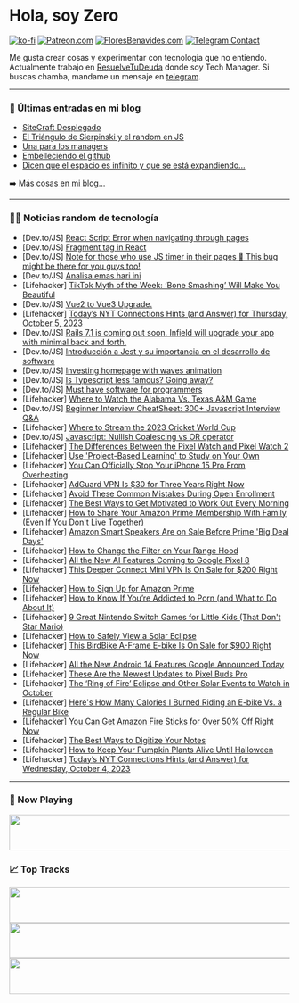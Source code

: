 # Hola, soy Zero

[![ko-fi](https://ko-fi.com/img/githubbutton_sm.svg)](https://ko-fi.com/J3J4N0LUK)
[![Patreon.com](https://img.shields.io/endpoint.svg?url=https%3A%2F%2Fshieldsio-patreon.vercel.app%2Fapi%3Fusername%3Dzerodragon%26type%3Dpatrons&style=for-the-badge)](https://patreon.com/zerodragon)
[![FloresBenavides.com](https://img.shields.io/website?down_message=oops&label=MiBlog&style=for-the-badge&up_message=online&url=https%3A%2F%2Ffloresbenavides.com)](https://floresbenavides.com)
[![Telegram Contact](https://img.shields.io/badge/escr%C3%ADbeme-ZeroDragon-%2326A5E4?style=for-the-badge&logo=telegram)](https://t.me/zerodragon)

Me gusta crear cosas y experimentar con tecnología que no entiendo.
Actualmente trabajo en [ResuelveTuDeuda](http://github.com/resuelve) donde soy Tech Manager.
Si buscas chamba, mandame un mensaje en [telegram](https://t.me/zerodragon).

---

### 📕 Últimas entradas en mi blog
<!-- BLOG-POST-LIST:START -->
- [SiteCraft Desplegado](https://floresbenavides.com/sitecraft-desplegado/)
- [El Triángulo de Sierpinski y el random en JS](https://floresbenavides.com/el-triangulo-de-sierpinski-y-el-random-en-js/)
- [Una para los managers](https://floresbenavides.com/una-para-los-managers/)
- [Embelleciendo el github](https://floresbenavides.com/embelleciendo-el-github/)
- [Dicen que el espacio es infinito y que se está expandiendo…](https://floresbenavides.com/dicen-que-el-espacio-es-infinito-y-que-se-esta-expandiendo/)
<!-- BLOG-POST-LIST:END -->

➡️ [Más cosas en mi blog...](https://floresbenavides.com)

---

### 👨‍💻 Noticias random de tecnología
<!-- TECH-POSTS:START -->
- [Dev.to/JS] [React Script Error when navigating through pages](https://dev.to/shivendra8004/react-script-error-when-navigating-through-pages-3d06)
- [Dev.to/JS] [Fragment tag in React](https://dev.to/shivraj07/fragment-tag-in-react-pgn)
- [Dev.to/JS] [Note for those who use JS timer in their pages 📢 This bug might be there for you guys too!](https://dev.to/gpingfeng/note-for-those-who-use-js-timer-in-their-pages-this-bug-might-be-there-for-you-guys-too-8hp)
- [Dev.to/JS] [Analisa emas hari ini](https://dev.to/aseplawyers/analisa-emas-hari-ini-f92)
- [Lifehacker] [TikTok Myth of the Week: ‘Bone Smashing’ Will Make You Beautiful](https://lifehacker.com/tiktok-myth-of-the-week-bone-smashing-will-make-you-1850897318)
- [Dev.to/JS] [Vue2 to Vue3 Upgrade.](https://dev.to/aditianand8/vue2-to-vue3-upgrade-epa)
- [Lifehacker] [Today’s NYT Connections Hints &lpar;and Answer&rpar; for Thursday, October 5, 2023](https://lifehacker.com/nyt-connections-answer-today-october-5-2023-1850898977)
- [Dev.to/JS] [Rails 7.1 is coming out soon. Infield will upgrade your app with minimal back and forth.](https://dev.to/allieoopz/rails-71-is-coming-out-soon-infield-will-upgrade-your-app-with-minimal-back-and-forth-2fkf)
- [Dev.to/JS] [Introducción a Jest y su importancia en el desarrollo de software](https://dev.to/davichobits/introduccion-a-jest-y-su-importancia-en-el-desarrollo-de-software-4h7l)
- [Dev.to/JS] [Investing homepage with waves animation](https://dev.to/friendlyuser/investing-homepage-with-waves-animation-2eh2)
- [Dev.to/JS] [Is Typescript less famous? Going away?](https://dev.to/justcode_27/is-typescript-less-famous-going-away-3pio)
- [Dev.to/JS] [Must have software for programmers](https://dev.to/codewithshahan/must-have-software-for-programmers-48b7)
- [Lifehacker] [Where to Watch the Alabama Vs. Texas A&amp;M Game](https://lifehacker.com/where-to-watch-the-alabama-vs-texas-a-m-game-1850901048)
- [Dev.to/JS] [Beginner Interview CheatSheet: 300+ Javascript Interview Q&amp;A](https://dev.to/getreactdev/beginner-interview-cheatsheet-300-javascript-interview-qa-1m3h)
- [Lifehacker] [Where to Stream the 2023 Cricket World Cup](https://lifehacker.com/where-to-stream-the-2023-cricket-world-cup-1850900552)
- [Dev.to/JS] [Javascript: Nullish Coalescing vs OR operator](https://dev.to/djzenma/javascript-nullish-coalescing-vs-or-operator-2297)
- [Lifehacker] [The Differences Between the Pixel Watch and Pixel Watch 2](https://lifehacker.com/the-differences-between-the-pixel-watch-and-pixel-watch-1850900243)
- [Lifehacker] [Use &#39;Project-Based Learning&#39; to Study on Your Own](https://lifehacker.com/use-project-based-learning-to-study-on-your-own-1850899403)
- [Lifehacker] [You Can Officially Stop Your iPhone 15 Pro From Overheating](https://lifehacker.com/you-can-stop-your-iphone-15-pro-from-overheating-1850891798)
- [Lifehacker] [AdGuard VPN Is $30 for Three Years Right Now](https://lifehacker.com/adguard-vpn-is-30-for-three-years-right-now-1850888705)
- [Lifehacker] [Avoid These Common Mistakes During Open Enrollment](https://lifehacker.com/avoid-these-common-mistakes-during-open-enrollment-1850899618)
- [Lifehacker] [The Best Ways to Get Motivated to Work Out Every Morning](https://lifehacker.com/how-to-motivate-yourself-to-exercise-every-morning-1827028412)
- [Lifehacker] [How to Share Your Amazon Prime Membership With Family &lpar;Even If You Don&#39;t Live Together&rpar;](https://lifehacker.com/how-to-share-your-amazon-prime-membership-with-family-1850619029)
- [Lifehacker] [Amazon Smart Speakers Are on Sale Before Prime &#39;Big Deal Days&#39;](https://lifehacker.com/early-amazon-prime-day-deals-echo-speakers-1850899982)
- [Lifehacker] [How to Change the Filter on Your Range Hood](https://lifehacker.com/how-to-change-the-filter-on-your-range-hood-1850897978)
- [Lifehacker] [All the New AI Features Coming to Google Pixel 8](https://lifehacker.com/all-the-new-ai-features-coming-to-google-pixel-8-1850899112)
- [Lifehacker] [This Deeper Connect Mini VPN Is On Sale for $200 Right Now](https://lifehacker.com/this-deeper-connect-mini-vpn-is-on-sale-for-200-right-1850888671)
- [Lifehacker] [How to Sign Up for Amazon Prime](https://lifehacker.com/how-to-sign-up-for-amazon-prime-1850613497)
- [Lifehacker] [How to Know If You’re Addicted to Porn &lpar;and What to Do About It&rpar;](https://lifehacker.com/how-to-deal-with-a-porn-addiction-1850899123)
- [Lifehacker] [9 Great Nintendo Switch Games for Little Kids &lpar;That Don&#39;t Star Mario&rpar;](https://lifehacker.com/best-nintendo-switch-games-little-kids-1850897137)
- [Lifehacker] [How to Safely View a Solar Eclipse](https://lifehacker.com/how-to-safely-view-a-solar-eclipse-1847016020)
- [Lifehacker] [This BirdBike A-Frame E-bike Is On Sale for $900 Right Now](https://lifehacker.com/this-birdbike-a-frame-e-bike-is-on-sale-for-900-right-1850892312)
- [Lifehacker] [All the New Android 14 Features Google Announced Today](https://lifehacker.com/best-new-features-android-14-1850897684)
- [Lifehacker] [These Are the Newest Updates to Pixel Buds Pro](https://lifehacker.com/these-are-the-newest-updates-to-pixel-buds-pro-1850897682)
- [Lifehacker] [The ‘Ring of Fire’ Eclipse and Other Solar Events to Watch in October](https://lifehacker.com/the-ring-of-fire-eclipse-and-other-solar-events-to-wa-1850898067)
- [Lifehacker] [Here&#39;s How Many Calories I Burned Riding an E-bike Vs. a Regular Bike](https://lifehacker.com/heres-how-many-calories-i-burned-riding-an-ebike-vs-a-1850897770)
- [Lifehacker] [You Can Get Amazon Fire Sticks for Over 50% Off Right Now](https://lifehacker.com/you-can-get-amazon-fire-sticks-for-over-50-off-right-n-1850896973)
- [Lifehacker] [The Best Ways to Digitize Your Notes](https://lifehacker.com/best-ways-digitize-notes-1850896868)
- [Lifehacker] [How to Keep Your Pumpkin Plants Alive Until Halloween](https://lifehacker.com/how-to-keep-your-pumpkin-plants-alive-until-halloween-1850896507)
- [Lifehacker] [Today’s NYT Connections Hints &lpar;and Answer&rpar; for Wednesday, October 4, 2023](https://lifehacker.com/nyt-connections-answer-today-october-4-2023-1850895117)<!-- TECH-POSTS:END -->

---

### 🎵 Now Playing
<a href="https://spotify-now-playing-dun.vercel.app/now-playing?open"><img src="https://spotify-now-playing-dun.vercel.app/now-playing" width="540" height="64"></a>

### 📈 Top Tracks
<a href="https://spotify-now-playing-dun.vercel.app/top-tracks?i=1&open"><img src="https://spotify-now-playing-dun.vercel.app/top-tracks?i=1" width="540" height="64"></a>
<a href="https://spotify-now-playing-dun.vercel.app/top-tracks?i=2&open"><img src="https://spotify-now-playing-dun.vercel.app/top-tracks?i=2" width="540" height="64"></a>
<a href="https://spotify-now-playing-dun.vercel.app/top-tracks?i=3&open"><img src="https://spotify-now-playing-dun.vercel.app/top-tracks?i=3" width="540" height="64"></a>
